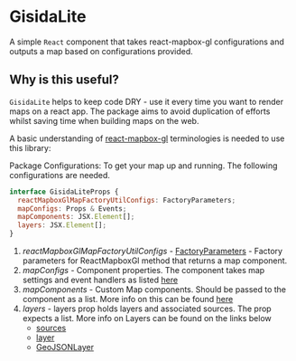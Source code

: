 # GisidaLite

A simple `React` component that takes react-mapbox-gl configurations and outputs a map based on configurations provided.

## Why is this useful?

`GisidaLite` helps to keep code DRY - use it every time you want to render maps on a react app. The package aims to avoid duplication of efforts whilst saving time when building maps on the web.

A basic understanding of [react-mapbox-gl](https://github.com/alex3165/react-mapbox-gl) terminologies is needed to use this library:

Package Configurations:
To get your map up and running. The following configurations are needed.

```js
interface GisidaLiteProps {
  reactMapboxGlMapFactoryUtilConfigs: FactoryParameters;
  mapConfigs: Props & Events;
  mapComponents: JSX.Element[];
  layers: JSX.Element[];
}
```

1. _reactMapboxGlMapFactoryUtilConfigs_ - [FactoryParameters](reactMapboxGlMapFactoryUtilConfigs) - Factory parameters for ReactMapboxGl method that returns a map component.
2. _mapConfigs_ - Component properties. The component takes map settings and event handlers as listed [here](https://github.com/alex3165/react-mapbox-gl/blob/master/docs/API.md#component-properties)
3. _mapComponents_ - Custom Map components. Should be passed to the component as a list. More info on this can be found [here](https://github.com/alex3165/react-mapbox-gl/blob/master/docs/API.md#zoomcontrol)
4. _layers_ - layers prop holds layers and associated sources. The prop expects a list. More info on Layers can be found on the links below
   - [sources](https://github.com/alex3165/react-mapbox-gl/blob/master/docs/API.md#source)
   - [layer](https://github.com/alex3165/react-mapbox-gl/blob/master/docs/API.md#layer)
   - [GeoJSONLayer](https://github.com/alex3165/react-mapbox-gl/blob/master/docs/API.md#geojsonlayer)
